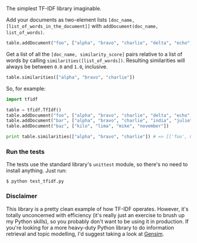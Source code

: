 The simplest TF-IDF library imaginable.

Add your documents as two-element lists `[doc_name, [list_of_words_in_the_document]]` with `addDocument(doc_name, list_of_words)`.

```python
table.addDocument("foo", ["alpha", "bravo", "charlie", "delta", "echo", "foxtrot", "golf", "hotel"])
```

Get a list of all the `[doc_name, similarity_score]` pairs relative to a list of words by calling `similarities([list_of_words])`. Resulting similarities will always be between `0.0` and `1.0`, inclusive.

```python
table.similarities(["alpha", "bravo", "charlie"])
```

So, for example:

```python
import tfidf

table = tfidf.TfIdf()
table.addDocument("foo", ["alpha", "bravo", "charlie", "delta", "echo", "foxtrot", "golf", "hotel"])
table.addDocument("bar", ["alpha", "bravo", "charlie", "india", "juliet", "kilo"])
table.addDocument("baz", ["kilo", "lima", "mike", "november"])

print table.similarities(["alpha", "bravo", "charlie"]) # => [['foo', 0.6875], ['bar', 0.75], ['baz', 0.0]]
```

### Run the tests

The tests use the standard library's `unittest` module, so there's no need to install anything. Just run:

```shell
$ python test_tfidf.py
```

### Disclaimer

This library is a pretty clean example of how TF-IDF operates. However, it's totally unconcerned with efficiency (it's really just an exercise to brush up my Python skills), so you probably don't want to be using it in production. If you're looking for a more heavy-duty Python library to do information retrieval and topic modelling, I'd suggest taking a look at [Gensim](http://radimrehurek.com/gensim/).

